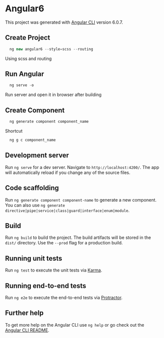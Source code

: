 # Angular6

This project was generated with [Angular CLI](https://github.com/angular/angular-cli) version 6.0.7.

## Create Project

```javascript
  ng new angular6 --style=scss --routing
```
Using scss and routing

## Run Angular

```javascript
  ng serve -o
```
Run server and open it in browser after building

## Create Component

```javascript
  ng generate component component_name
```

Shortcut

```javascript
  ng g c component_name
```

## Development server

Run `ng serve` for a dev server. Navigate to `http://localhost:4200/`. The app will automatically reload if you change any of the source files.

## Code scaffolding

Run `ng generate component component-name` to generate a new component. You can also use `ng generate directive|pipe|service|class|guard|interface|enum|module`.

## Build

Run `ng build` to build the project. The build artifacts will be stored in the `dist/` directory. Use the `--prod` flag for a production build.

## Running unit tests

Run `ng test` to execute the unit tests via [Karma](https://karma-runner.github.io).

## Running end-to-end tests

Run `ng e2e` to execute the end-to-end tests via [Protractor](http://www.protractortest.org/).

## Further help

To get more help on the Angular CLI use `ng help` or go check out the [Angular CLI README](https://github.com/angular/angular-cli/blob/master/README.md).
